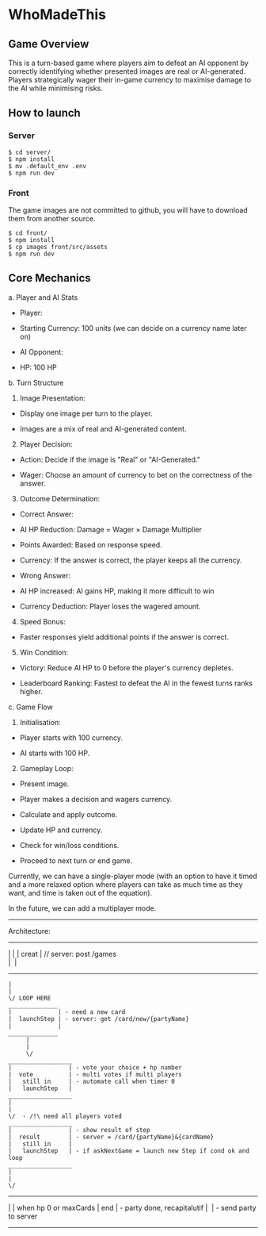 # WhoMadeThis

## Game Overview

This is a turn-based game where players aim to defeat an AI opponent by correctly identifying whether presented images are real or AI-generated. Players strategically wager their in-game currency to maximise damage to the AI while minimising risks.

## How to launch

### Server

```
$ cd server/
$ npm install
$ mv .default_env .env
$ npm run dev
```

### Front

The game images are not committed to github, you will have to download them from another source.

```
$ cd front/
$ npm install
$ cp images front/src/assets
$ npm run dev
```

## Core Mechanics

a. Player and AI Stats

* Player:

* Starting Currency: 100 units (we can decide on a currency name later on)

* AI Opponent:

* HP: 100 HP

b. Turn Structure

1. Image Presentation:

* Display one image per turn to the player.

* Images are a mix of real and AI-generated content.

2. Player Decision:

* Action: Decide if the image is "Real" or "AI-Generated."

* Wager: Choose an amount of currency to bet on the correctness of the answer.

3. Outcome Determination:

* Correct Answer:

* AI HP Reduction: Damage = Wager × Damage Multiplier

* Points Awarded: Based on response speed.

* Currency: If the answer is correct, the player keeps all the currency.

* Wrong Answer:

* AI HP increased: AI gains HP, making it more difficult to win

* Currency Deduction: Player loses the wagered amount.

4. Speed Bonus:

* Faster responses yield additional points if the answer is correct.

5. Win Condition:

* Victory: Reduce AI HP to 0 before the player's currency depletes.

* Leaderboard Ranking: Fastest to defeat the AI in the fewest turns ranks higher.

c. Game Flow

1. Initialisation:

* Player starts with 100 currency.

* AI starts with 100 HP.

2. Gameplay Loop:

* Present image.

* Player makes a decision and wagers currency.

* Calculate and apply outcome.

* Update HP and currency.

* Check for win/loss conditions.

* Proceed to next turn or end game.

  
  

Currently, we can have a single-player mode (with an option to have it timed and a more relaxed option where players can take as much time as they want, and time is taken out of the equation).

In the future, we can add a multiplayer mode.

------

Architecture:
____________
|          | 
|  creat   | // server: post /games  
|          |
____________
    |
    |
    \/ LOOP HERE
    ______________
    |             | - need a new card 
    |  launchStep | - server: get /card/new/{partyName}
    |             |
    ______________
         |
         | 
         \/
    __________________
    |                | - vote your choice + hp number
    |  vote          | - multi votes if multi players
    |   still in     | - automate call when timer 0
    |   launchStep   |
    __________________
    |
    |
    \/  - /!\ need all players voted
    __________________
    |                | - show result of step
    |  result        | - server = /card/{partyName}&{cardName}
    |   still in     | 
    |   launchStep   | - if askNextGame = launch new Step if cond ok and loop
    __________________
    |
    |
    \/
______________
|             | when hp 0 or maxCards
|  end        | - party done, recapitalutif
|             | - send party to server
______________

